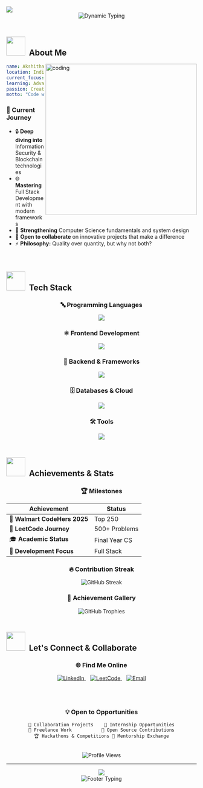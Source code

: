 # <div align="center">
  <img src="https://capsule-render.vercel.app/api?type=waving&color=0:667eea,100:764ba2&height=300&section=header&text=Akshitha%20Yadav&fontSize=50&fontColor=fff&animation=twinkling&fontAlignY=40&desc=Full%20Stack%20Developer%20%7C%20Problem%20Solver%20%7C%20Tech%20Enthusiast&descAlignY=60&descAlign=50&descSize=18"/>
</div>

<div align="center">
  <img src="https://readme-typing-svg.herokuapp.com?font=JetBrains+Mono&size=24&duration=3000&pause=1000&color=667EEA&center=true&vCenter=true&multiline=true&width=800&height=100&lines=🚀+Computer+Science+Student+%26+SDE+Aspirant;🏆+Top+250+Walmart+CodeHers+2025;💻+Solved+500%2B+LeetCode+Problems;🌟+Building+the+Future%2C+One+Line+at+a+Time" alt="Dynamic Typing" />
</div>

<br>

## <img src="https://user-images.githubusercontent.com/74038190/213844263-a8897a51-32f4-4b3b-b5c2-e1528b89f6f3.png" width="50px" /> &nbsp;About Me

<img align="right" alt="coding" width="400" src="https://user-images.githubusercontent.com/74038190/229223263-cf2e4b07-2615-4f87-9c38-e37600f8381a.gif">

```yaml
name: Akshitha Yadav
location: India
current_focus: Information Security & Blockchain
learning: Advanced Web Development & System Design
passion: Creating impactful solutions through elegant code
motto: "Code with purpose, learn with curiosity"
```

### 🎯 Current Journey
- 🔒 **Deep diving into** Information Security & Blockchain technologies
- 🌐 **Mastering** Full Stack Development with modern frameworks
- 🧠 **Strengthening** Computer Science fundamentals and system design
- 🤝 **Open to collaborate** on innovative projects that make a difference
- ⚡ **Philosophy:** Quality over quantity, but why not both?

<br clear="right"/>

## <img src="https://user-images.githubusercontent.com/74038190/212257472-08e52665-c503-4bd9-aa20-f5a4dae769b5.gif" width="50"> &nbsp;Tech Stack

<div align="center">

### 🔤 Programming Languages 
<img src="https://skillicons.dev/icons?i=java,python,javascript,c&theme=dark&perline=6" />

### ⚛️ Frontend Development
<img src="https://skillicons.dev/icons?i=html,css,react,tailwind,&theme=dark&perline=4" />

### 🔧 Backend & Frameworks
<img src="https://skillicons.dev/icons?i=nodejs,express,django,flask&theme=dark&perline=5" />

### 🗄️ Databases & Cloud
<img src="https://skillicons.dev/icons?i=mysql,mongodb,postgresql&theme=dark&perline=4" />

### 🛠️ Tools 
<img src="https://skillicons.dev/icons?i=git,github,vscode,postman,linux&theme=dark&perline=6" />

</div>

<br>

## <img src="https://user-images.githubusercontent.com/74038190/213844263-a8897a51-32f4-4b3b-b5c2-e1528b89f6f3.png" width="50px" /> &nbsp;Achievements & Stats

<div align="center">

### 🏆 Milestones
| Achievement | Status |
|-------------|--------|
| 🥇 **Walmart CodeHers 2025** | Top 250 |
| 💪 **LeetCode Journey** | 500+ Problems |
| 🎓 **Academic Status** | Final Year CS |
| 🚀 **Development Focus** | Full Stack |


### 🔥 Contribution Streak
<img src="https://github-readme-streak-stats.herokuapp.com/?user=akshithayadav&theme=tokyonight&hide_border=true&background=0D1117&stroke=667eea&ring=667eea&fire=ffa500&currStreakLabel=667eea" alt="GitHub Streak" />

### 🏅 Achievement Gallery
<img src="https://github-profile-trophy.vercel.app/?username=akshithayadav&theme=tokyonight&no-frame=true&row=1&column=7&margin-h=10&margin-w=5&no-bg=true" alt="GitHub Trophies"/>

</div>

<br>

## <img src="https://user-images.githubusercontent.com/74038190/216122041-518ac897-8d92-4c6b-9b3f-ca01dcaf38ee.png" width="50" /> &nbsp;Let's Connect & Collaborate

<div align="center">

### 🌐 Find Me Online
<a href="https://linkedin.com/in/akshitha-yadav-bathula-9ab324259" target="_blank">
  <img src="https://img.shields.io/badge/LinkedIn-Connect-0077B5?style=for-the-badge&logo=linkedin&logoColor=white&labelColor=0077B5" alt="LinkedIn" />
</a>
&nbsp;&nbsp;
<a href="https://www.leetcode.com/akshitha_10-b32_" target="_blank"> 
  <img src="https://img.shields.io/badge/LeetCode-Solve-FFA116?style=for-the-badge&logo=leetcode&logoColor=white&labelColor=FFA116" alt="LeetCode" />
</a>
&nbsp;&nbsp;
<a href="mailto:akshithayadavbathula27@gmail.com">
  <img src="https://img.shields.io/badge/Email-Reach%20Out-D14836?style=for-the-badge&logo=gmail&logoColor=white&labelColor=D14836" alt="Email" />
</a>

<br><br>

### 💡 Open to Opportunities
```
🤝 Collaboration Projects    🚀 Internship Opportunities
💼 Freelance Work           🎯 Open Source Contributions
🏆 Hackathons & Competitions 🌱 Mentorship Exchange
```

<br>

<img src="https://komarev.com/ghpvc/?username=akshithayadav&style=for-the-badge&color=667eea&labelColor=0D1117&label=Profile+Views" alt="Profile Views" />

</div>

---

<div align="center">
  <img src="https://capsule-render.vercel.app/api?type=waving&color=0:667eea,100:764ba2&height=150&section=footer&animation=twinkling"/>
</div>

<div align="center">
  <img src="https://readme-typing-svg.herokuapp.com?font=JetBrains+Mono&size=16&duration=4000&pause=1000&color=667EEA&center=true&vCenter=true&width=600&lines=Thanks+for+visiting!+Let's+build+something+amazing+together+🚀;Always+learning%2C+always+growing%2C+always+coding+💻;Connect+with+me+and+let's+innovate+the+future+🌟" alt="Footer Typing" />
</div>
